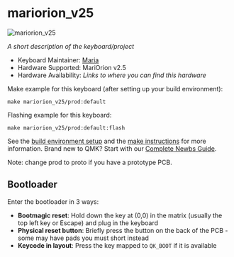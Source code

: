 # mariorion_v25

![mariorion_v25](https://imgur.com/a/FINDY2V)

*A short description of the keyboard/project*

* Keyboard Maintainer: [Maria](https://github.com/toril940)
* Hardware Supported: MariOrion v2.5
* Hardware Availability: *Links to where you can find this hardware*

Make example for this keyboard (after setting up your build environment):

    make mariorion_v25/prod:default

Flashing example for this keyboard:

    make mariorion_v25/prod:default:flash

See the [build environment setup](https://docs.qmk.fm/#/getting_started_build_tools) and the [make instructions](https://docs.qmk.fm/#/getting_started_make_guide) for more information. Brand new to QMK? Start with our [Complete Newbs Guide](https://docs.qmk.fm/#/newbs).

Note: change prod to proto if you have a prototype PCB.

## Bootloader

Enter the bootloader in 3 ways:

* **Bootmagic reset**: Hold down the key at (0,0) in the matrix (usually the top left key or Escape) and plug in the keyboard
* **Physical reset button**: Briefly press the button on the back of the PCB - some may have pads you must short instead
* **Keycode in layout**: Press the key mapped to `QK_BOOT` if it is available
